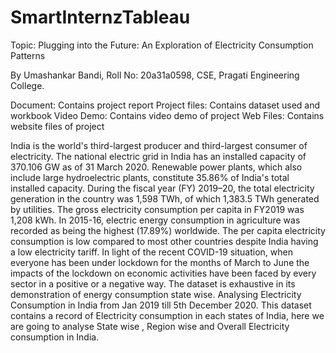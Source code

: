 # SmartInternzTableau
Topic: Plugging into the Future: An Exploration of Electricity Consumption Patterns

By Umashankar Bandi, 
Roll No: 20a31a0598, CSE, Pragati Engineering College.

Document: Contains project report
Project files: Contains dataset used and workbook
Video Demo: Contains video demo of project
Web Files: Contains website files of project


India is the world's third-largest producer and third-largest consumer of electricity. The national electric grid in India has an installed capacity of 370.106 GW as of 31 March 2020. Renewable power plants, which also include large hydroelectric plants, constitute 35.86% of India's total installed capacity. During the fiscal year (FY) 2019–20, the total electricity generation in the country was 1,598 TWh, of which 1,383.5 TWh generated by utilities. The gross electricity consumption per capita in FY2019 was 1,208 kWh.
In 2015-16, electric energy consumption in agriculture was recorded as being the highest (17.89%) worldwide. The per capita electricity consumption is low compared to most other countries despite India having a low electricity tariff.
In light of the recent COVID-19 situation, when everyone has been under lockdown for the months of March to June the impacts of the lockdown on economic activities have been faced by every sector in a positive or a negative way.
The dataset is exhaustive in its demonstration of energy consumption state wise.
Analysing Electricity Consumption in India from Jan 2019 till 5th December 2020. This dataset contains a record of Electricity consumption in each states of India, here we are going to analyse State wise , Region wise and Overall Electricity consumption in India.
